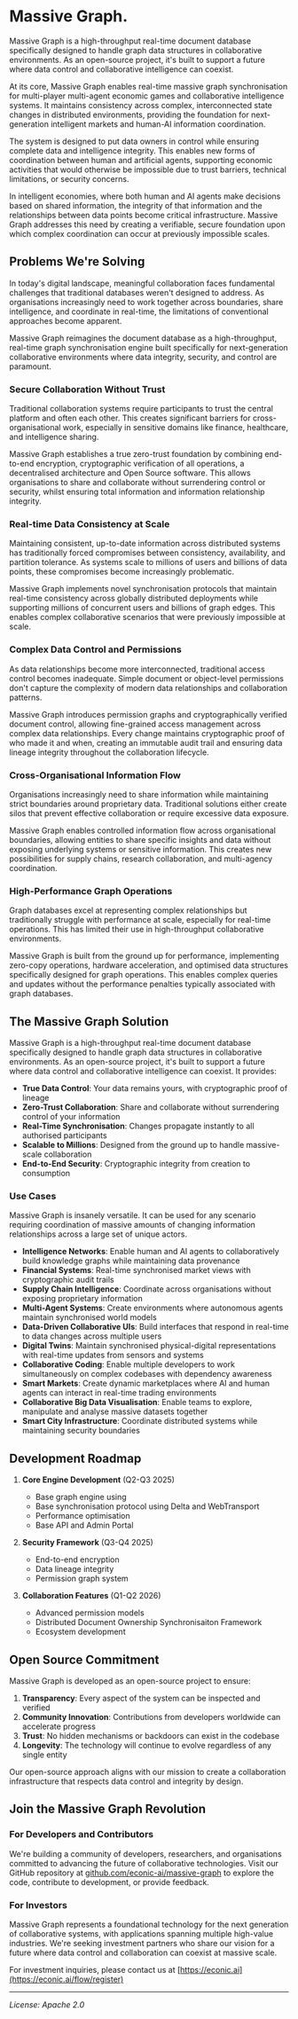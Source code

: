 # Massive Graph.

Massive Graph is a high-throughput real-time document database specifically designed to handle graph data structures in collaborative environments. As an open-source project, it's built to support a future where data control and collaborative intelligence can coexist.

At its core, Massive Graph enables real-time massive graph synchronisation for multi-player multi-agent economic games and collaborative intelligence systems. It maintains consistency across complex, interconnected state changes in distributed environments, providing the foundation for next-generation intelligent markets and human-AI information coordination.

The system is designed to put data owners in control while ensuring complete data and intelligence integrity. This enables new forms of coordination between human and artificial agents, supporting economic activities that would otherwise be impossible due to trust barriers, technical limitations, or security concerns.

In intelligent economies, where both human and AI agents make decisions based on shared information, the integrity of that information and the relationships between data points become critical infrastructure. Massive Graph addresses this need by creating a verifiable, secure foundation upon which complex coordination can occur at previously impossible scales.

## Problems We're Solving

In today's digital landscape, meaningful collaboration faces fundamental challenges that traditional databases weren't designed to address. As organisations increasingly need to work together across boundaries, share intelligence, and coordinate in real-time, the limitations of conventional approaches become apparent.

Massive Graph reimagines the document database as a high-throughput, real-time graph synchronisation engine built specifically for next-generation collaborative environments where data integrity, security, and control are paramount.


### Secure Collaboration Without Trust

Traditional collaboration systems require participants to trust the central platform and often each other. This creates significant barriers for cross-organisational work, especially in sensitive domains like finance, healthcare, and intelligence sharing.

Massive Graph establishes a true zero-trust foundation by combining end-to-end encryption, cryptographic verification of all operations, a decentralised architecture and Open Source software. This allows organisations to share and collaborate without surrendering control or security, whilst ensuring total information and information relationship integrity.

### Real-time Data Consistency at Scale

Maintaining consistent, up-to-date information across distributed systems has traditionally forced compromises between consistency, availability, and partition tolerance. As systems scale to millions of users and billions of data points, these compromises become increasingly problematic.

Massive Graph implements novel synchronisation protocols that maintain real-time consistency across globally distributed deployments while supporting millions of concurrent users and billions of graph edges. This enables complex collaborative scenarios that were previously impossible at scale.

### Complex Data Control and Permissions

As data relationships become more interconnected, traditional access control becomes inadequate. Simple document or object-level permissions don't capture the complexity of modern data relationships and collaboration patterns.

Massive Graph introduces permission graphs and cryptographically verified document control, allowing fine-grained access management across complex data relationships. Every change maintains cryptographic proof of who made it and when, creating an immutable audit trail and ensuring data lineage integrity throughout the collaboration lifecycle.

### Cross-Organisational Information Flow

Organisations increasingly need to share information while maintaining strict boundaries around proprietary data. Traditional solutions either create silos that prevent effective collaboration or require excessive data exposure.

Massive Graph enables controlled information flow across organisational boundaries, allowing entities to share specific insights and data without exposing underlying systems or sensitive information. This creates new possibilities for supply chains, research collaboration, and multi-agency coordination.

### High-Performance Graph Operations

Graph databases excel at representing complex relationships but traditionally struggle with performance at scale, especially for real-time operations. This has limited their use in high-throughput collaborative environments.

Massive Graph is built from the ground up for performance, implementing zero-copy operations, hardware acceleration, and optimised data structures specifically designed for graph operations. This enables complex queries and updates without the performance penalties typically associated with graph databases.

## The Massive Graph Solution

Massive Graph is a high-throughput real-time document database specifically designed to handle graph data structures in collaborative environments. As an open-source project, it's built to support a future where data control and collaborative intelligence can coexist. It provides:

- **True Data Control**: Your data remains yours, with cryptographic proof of lineage
- **Zero-Trust Collaboration**: Share and collaborate without surrendering control of your information
- **Real-Time Synchronisation**: Changes propagate instantly to all authorised participants
- **Scalable to Millions**: Designed from the ground up to handle massive-scale collaboration
- **End-to-End Security**: Cryptographic integrity from creation to consumption

### Use Cases

Massive Graph is insanely versatile.
It can be used for any scenario requiring coordination of massive amounts of changing information relationships across a large set of unique actors.

- **Intelligence Networks**: Enable human and AI agents to collaboratively build knowledge graphs while maintaining data provenance
- **Financial Systems**: Real-time synchronised market views with cryptographic audit trails
- **Supply Chain Intelligence**: Coordinate across organisations without exposing proprietary information
- **Multi-Agent Systems**: Create environments where autonomous agents maintain synchronised world models
- **Data-Driven Collaborative UIs**: Build interfaces that respond in real-time to data changes across multiple users
- **Digital Twins**: Maintain synchronised physical-digital representations with real-time updates from sensors and systems
- **Collaborative Coding**: Enable multiple developers to work simultaneously on complex codebases with dependency awareness
- **Smart Markets**: Create dynamic marketplaces where AI and human agents can interact in real-time trading environments
- **Collaborative Big Data Visualisation**: Enable teams to explore, manipulate and analyse massive datasets together
- **Smart City Infrastructure**: Coordinate distributed systems while maintaining security boundaries

## Development Roadmap

1. **Core Engine Development** (Q2-Q3 2025)
   - Base graph engine using 
   - Base synchronisation protocol using Delta and WebTransport
   - Performance optimisation
   - Base API and Admin Portal

2. **Security Framework** (Q3-Q4 2025)
   - End-to-end encryption
   - Data lineage integrity
   - Permission graph system

3. **Collaboration Features** (Q1-Q2 2026)
   - Advanced permission models
   - Distributed Document Ownership Synchronisaiton Framework
   - Ecosystem development

## Open Source Commitment

Massive Graph is developed as an open-source project to ensure:

1. **Transparency**: Every aspect of the system can be inspected and verified
2. **Community Innovation**: Contributions from developers worldwide can accelerate progress
3. **Trust**: No hidden mechanisms or backdoors can exist in the codebase
4. **Longevity**: The technology will continue to evolve regardless of any single entity

Our open-source approach aligns with our mission to create a collaboration infrastructure that respects data control and integrity by design.

## Join the Massive Graph Revolution

### For Developers and Contributors

We're building a community of developers, researchers, and organisations committed to advancing the future of collaborative technologies. Visit our GitHub repository at [github.com/econic-ai/massive-graph](https://github.com/econic-ai/massive-graph) to explore the code, contribute to development, or provide feedback.

### For Investors

Massive Graph represents a foundational technology for the next generation of collaborative systems, with applications spanning multiple high-value industries. We're seeking investment partners who share our vision for a future where data control and collaboration can coexist at massive scale.


For investment inquiries, please contact us at [https://econic.ai](https://econic.ai/flow/register) 

---

*License: Apache 2.0*